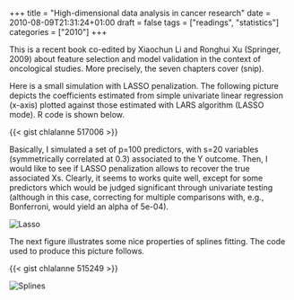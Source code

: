+++
title = "High-dimensional data analysis in cancer research"
date = 2010-08-09T21:31:24+01:00
draft = false
tags = ["readings", "statistics"]
categories = ["2010"]
+++

This is a recent book co-edited by Xiaochun Li and Ronghui Xu (Springer, 2009) about feature selection and model validation in the context of oncological studies. More precisely, the seven chapters cover (snip).

Here is a small simulation with LASSO penalization. The following picture depicts the coefficients estimated from simple univariate linear regression (x-axis) plotted against those estimated with LARS algorithm (LASSO mode). R code is shown below.

{{< gist chlalanne 517006 >}}

Basically, I simulated a set of p=100 predictors, with s=20 variables (symmetrically correlated at 0.3) associated to the Y outcome. Then, I would like to see if LASSO penalization allows to recover the true associated Xs. Clearly, it seems to works quite well, except for some predictors which would be judged significant through univariate testing (although in this case, correcting for multiple comparisons with, e.g., Bonferroni, would yield an alpha of 5e-04).

![Lasso](/img/20100810122359.png)

The next figure illustrates some nice properties of splines
fitting. The code used to produce this picture follows.

{{< gist chlalanne 515249 >}}

![Splines](/img/20100809114609.png)
